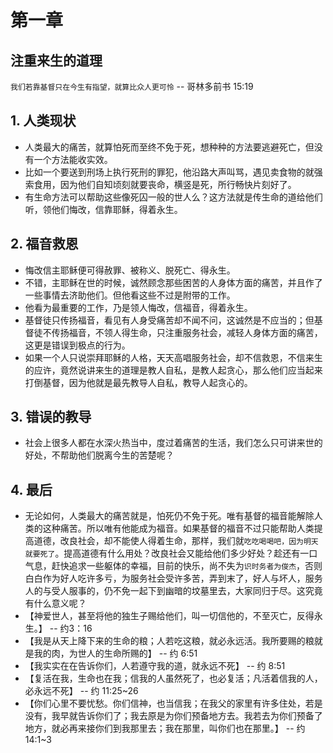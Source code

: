 # 第一章 

## 注重来生的道理


`我们若靠基督只在今生有指望，就算比众人更可怜`
 -- 哥林多前书 15:19


## 1. 人类现状
- 人类最大的痛苦，就算怕死而至终不免于死，想种种的方法要逃避死亡，但没有一个方法能收实效。
- 比如一个要送到刑场上执行死刑的罪犯，他沿路大声叫骂，遇见卖食物的就强索食用，因为他们自知顷刻就要丧命，横竖是死，所行畅快片刻好了。
- 有生命方法可以帮助这些像死囚一般的世人么？这方法就是传生命的道给他们听，领他们悔改，信靠耶稣，得着永生。

## 2. 福音救恩
- 悔改信主耶稣便可得赦罪、被称义、脱死亡、得永生。
- 不错，主耶稣在世的时候，诚然顾念那些困苦的人身体方面的痛苦，并且作了一些事情去济助他们。但他看这些不过是附带的工作。
- 他看为最重要的工作，乃是领人悔改，信福音，得着永生。
- 基督徒只传扬福音，看见有人身受痛苦却不闻不问，这诚然是不应当的；但基督徒不传扬福音，不领人得生命，只注重服务社会，减轻人身体方面的痛苦，这更是错误到极点的行为。
- 如果一个人只说崇拜耶稣的人格，天天高唱服务社会，却不信救恩，不信来生的应许，竟然说讲来生的道理是教人自私，是教人起贪心，那么他们应当起来打倒基督，因为他就是最先教导人自私，教导人起贪心的。

## 3. 错误的教导
- 社会上很多人都在水深火热当中，度过着痛苦的生活，我们怎么只可讲来世的好处，不帮助他们脱离今生的苦楚呢？

## 4. 最后
- 无论如何，人类最大的痛苦就是，怕死仍不免于死。唯有基督的福音能解除人类的这种痛苦。所以唯有他能成为福音。如果基督的福音不过只能帮助人类提高道德，改良社会，却不能使人得着生命，那样，我们就`吃吃喝喝吧，因为明天就要死了`。提高道德有什么用处？改良社会又能给他们多少好处？趁还有一口气息，赶快追求一些躯体的幸福，目前的快乐，尚不失为`识时务者为俊杰`，否则白白作为好人吃许多亏，为服务社会受许多苦，弄到末了，好人与坏人，服务人的与受人服事的，仍不免一起下到幽暗的坟墓里去，大家同归于尽。这究竟有什么意义呢？
- 【神爱世人，甚至将他的独生子赐给他们，叫一切信他的，不至灭亡，反得永生。】 -- 约3：16
- 【我是从天上降下来的生命的粮；人若吃这粮，就必永远活。我所要赐的粮就是我的肉，为世人的生命所赐的】 -- 约 6:51
- 【我实实在在告诉你们，人若遵守我的道，就永远不死】 -- 约 8:51
- 【复活在我，生命也在我；信我的人虽然死了，也必复活；凡活着信我的人，必永远不死】 -- 约 11:25~26
- 【你们心里不要忧愁。你们信神，也当信我；在我父的家里有许多住处，若是没有，我早就告诉你们了；我去原是为你们预备地方去。我若去为你们预备了地方，就必再来接你们到我那里去；我在那里，叫你们也在那里。】 -- 约14:1~3

